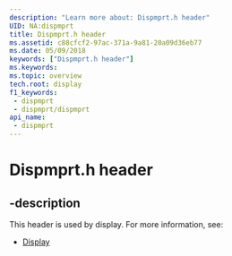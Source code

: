 ```yaml
---
description: "Learn more about: Dispmprt.h header"
UID: NA:dispmprt
title: Dispmprt.h header
ms.assetid: c88cfcf2-97ac-371a-9a81-20a09d36eb77
ms.date: 05/09/2018
keywords: ["Dispmprt.h header"]
ms.keywords: 
ms.topic: overview
tech.root: display
f1_keywords:
 - dispmprt
 - dispmprt/dispmprt
api_name:
 - dispmprt
---
```


# Dispmprt.h header


## -description

This header is used by display. For more information, see:

- [Display](../_display/index.md)

